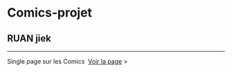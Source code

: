 # Comics-projet
## RUAN jiek


---

Single page sur les Comics&nbsp;
[Voir la page](https://JiekRuan.github.io/Comics-projet/) &gt;
